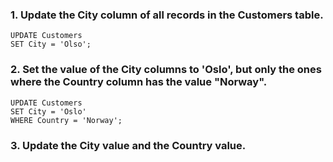 ### 1. Update the City column of all records in the Customers table.
```
UPDATE Customers
SET City = 'Olso';
```
### 2. Set the value of the City columns to 'Oslo', but only the ones where the Country column has the value "Norway".
```
UPDATE Customers
SET City = 'Oslo'
WHERE Country = 'Norway';
```
### 3. Update the City value and the Country value.

